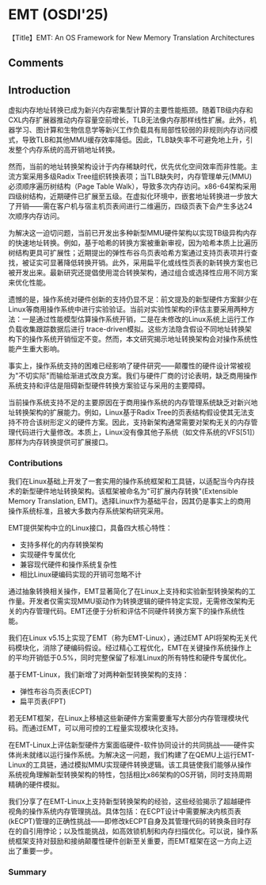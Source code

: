 # EMT (OSDI'25) 

【Title】EMT: An OS Framework for New Memory Translation Architectures



## Comments



## Introduction

虚拟内存地址转换已成为新兴内存密集型计算的主要性能瓶颈。随着TB级内存和CXL内存扩展器推动内存容量空前增长，TLB无法像内存那样线性扩展。此外，机器学习、图计算和生物信息学等新兴工作负载具有局部性较弱的非规则内存访问模式，导致TLB和其他MMU缓存效率降低。因此，TLB缺失率不可避免地上升，引发整个内存系统的高开销地址转换。

然而，当前的地址转换架构设计于内存稀缺时代，优先优化空间效率而非性能。主流方案采用多级Radix Tree组织转换表项；当TLB缺失时，内存管理单元(MMU)必须顺序遍历树结构（Page Table Walk），导致多次内存访问。x86-64架构采用四级树结构，近期硬件已扩展至五级。在虚拟化环境中，嵌套地址转换进一步放大了开销——需在客户机与宿主机页表间进行二维遍历，四级页表下会产生多达24次顺序内存访问。

为解决这一迫切问题，当前已开发出多种新型MMU硬件架构以实现TB级异构内存的快速地址转换。例如，基于哈希的转换方案被重新审视，因为哈希本质上比遍历树结构更具可扩展性；近期提出的弹性布谷鸟页表哈希方案通过支持页表项并行查找，被证实可显著降低转换开销。此外，采用扁平化或线性页表的新转换方案也已被开发出来。最新研究还提倡使用混合转换架构，通过组合或选择性应用不同方案来优化性能。

遗憾的是，操作系统对硬件创新的支持仍显不足：前文提及的新型硬件方案鲜少在Linux等商用操作系统中进行实验验证。当前对实验性架构的评估主要采用两种方法：一是通过性能模型估算操作系统开销，二是在未修改的Linux系统上运行工作负载收集跟踪数据后进行 trace-driven模拟。这些方法隐含假设不同地址转换架构下的操作系统开销恒定不变。然而，本文研究揭示地址转换架构会对操作系统性能产生重大影响。

事实上，操作系统支持的困难已经影响了硬件研究——颠覆性的硬件设计常被视为"不切实际"而输给渐进式改良方案。我们与硬件厂商的讨论表明，缺乏商用操作系统支持和评估是阻碍新型硬件转换方案验证与采用的主要障碍。

当前操作系统支持不足的主要原因在于商用操作系统的内存管理系统缺乏对新兴地址转换架构的扩展能力。例如，Linux基于Radix Tree的页表结构假设使其无法支持不符合该树形定义的硬件方案。因此，支持新架构通常需要对架构无关的内存管理代码进行大量修改。本质上，Linux没有像其他子系统（如文件系统的VFS[51]）那样为内存转换提供可扩展接口。

### Contributions

我们在Linux基础上开发了一套实用的操作系统框架和工具链，以适配当今内存技术的新型硬件地址转换架构。该框架被命名为"可扩展内存转换"(Extensible Memory Translation, EMT)。选择Linux作为基础平台，因其仍是事实上的商用操作系统标准，且被大多数内存系统架构研究采用。

EMT提供架构中立的Linux接口，具备四大核心特性：

* 支持多样化的内存转换架构
* 实现硬件专属优化
* 兼容现代硬件和操作系统复杂性
* 相比Linux硬编码实现的开销可忽略不计

通过抽象转换相关操作，EMT显著简化了在Linux上支持和实验新型转换架构的工作量。开发者仅需实现MMU驱动作为转换逻辑的硬件特定实现，无需修改架构无关的内存管理代码。EMT还便于分析和评估不同硬件转换方案下的操作系统性能。

我们在Linux v5.15上实现了EMT（称为EMT-Linux），通过EMT API将架构无关代码模块化，消除了硬编码假设。经过精心工程优化，EMT在关键操作系统操作上的平均开销低于0.5%，同时完整保留了标准Linux的所有特性和硬件专属优化。

基于EMT-Linux，我们新增了对两种新型转换架构的支持：

* 弹性布谷鸟页表(ECPT)
* 扁平页表(FPT)

若无EMT框架，在Linux上移植这些新硬件方案需要重写大部分内存管理模块代码。而通过EMT，可以用可控的工程量实现模块化支持。

在EMT-Linux上评估新型硬件方案面临硬件-软件协同设计的共同挑战——硬件实体尚未就绪以运行操作系统。为解决这一问题，我们构建了在QEMU上运行EMT-Linux的工具链，通过模拟MMU实现硬件转换逻辑。该工具链使我们能够从操作系统视角理解新型转换架构的特性，包括相比x86架构的OS开销，同时支持周期精确的硬件模拟。

我们分享了在EMT-Linux上支持新型转换架构的经验，这些经验揭示了超越硬件视角的操作系统内存管理挑战。具体包括：在ECPT设计中需要解决内核页表(kECPT)管理的正确性挑战——即修改kECPT自身及其管理代码的转换条目时存在的自引用悖论；以及性能挑战，如高效锁机制和内存扫描优化。可以说，操作系统框架支持对鼓励和接纳颠覆性硬件创新至关重要，而EMT框架在这一方向上迈出了重要一步。



### Summary